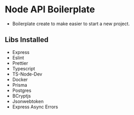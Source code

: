 # Node API Boilerplate

- Boilerplate create to make easier to start a new project.

## Libs Installed

- Express
- Eslint
- Prettier
- Typescript
- TS-Node-Dev
- Docker
- Prisma
- Postgres
- BCryptjs
- Jsonwebtoken
- Express Async Errors
